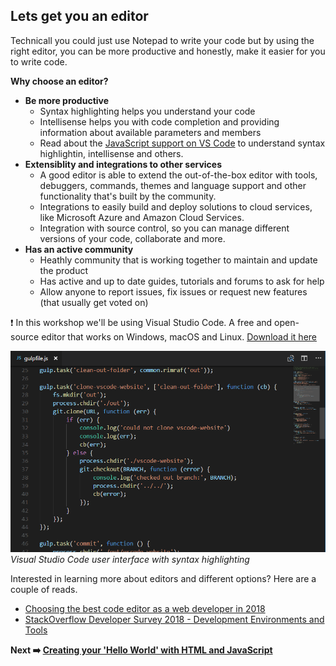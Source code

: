 ## Lets get you an editor

Technicall you could just use Notepad to write your code but by using the right editor, you can be more productive and honestly, make it easier for you to write code.

**Why choose an editor?**

- **Be more productive**
  - Syntax highlighting helps you understand your code
  - Intellisense helps you with code completion and providing information about available parameters and members
  - Read about the [JavaScript support on VS Code](https://code.visualstudio.com/docs/languages/javascript) to understand syntax highlightin, intellisense and others.
- **Extensiblity and integrations to other services**
  - A good editor is able to extend the out-of-the-box editor with tools, debuggers, commands, themes and language support and other functionality that's built by the community.
  - Integrations to easily build and deploy solutions to cloud services, like Microsoft Azure and Amazon Cloud Services.
  - Integration with source control, so you can manage different versions of your code, collaborate and more.
- **Has an active community**
  - Heathly community that is working together to maintain and update the product
  - Has active and up to date guides, tutorials and forums to ask for help
  - Allow anyone to report issues, fix issues or request new features (that usually get voted on)

:exclamation: In this workshop we'll be using Visual Studio Code. A free and open-source editor that works on Windows, macOS and Linux. [Download it here](http://code.visualstudio.com)


![Visual Studio Code interface](images/vscodeUI.png)
*Visual Studio Code user interface with syntax highlighting*

Interested in learning more about editors and different options? Here are a couple of reads.
* [Choosing the best code editor as a web developer in 2018](https://designrevision.com/best-code-editor/)
* [StackOverflow Developer Survey 2018 - Development Environments and Tools](https://insights.stackoverflow.com/survey/2018/#development-environments-and-tools)

**Next :arrow_right: [Creating your 'Hello World' with HTML and JavaScript](https://github.com/DrazenDodik/mimmitkoodaa/blob/master/mimmitkoodaa-intro/part2_helloJavaScript.md)**